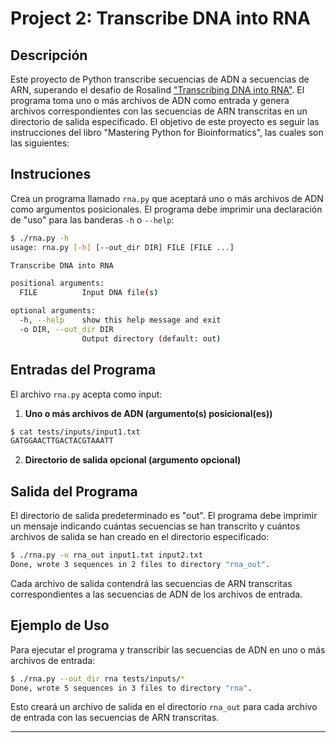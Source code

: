 # Project 2: Transcribe DNA into RNA

## Descripción

Este proyecto de Python transcribe secuencias de ADN a secuencias de ARN, superando el desafio de Rosalind ["Transcribing DNA into RNA"](https://rosalind.info/problems/rna/). El programa toma uno o más archivos de ADN como entrada y genera archivos correspondientes con las secuencias de ARN transcritas en un directorio de salida especificado. El objetivo de este proyecto es seguir las instrucciones del libro "Mastering Python for Bioinformatics", las cuales son las siguientes:

## Instruciones

Crea un programa llamado `rna.py` que aceptará uno o más archivos de ADN como argumentos posicionales. El programa debe imprimir una declaración de "uso" para las banderas `-h` o `--help`:

```sh
$ ./rna.py -h
usage: rna.py [-h] [--out_dir DIR] FILE [FILE ...]

Transcribe DNA into RNA

positional arguments:
  FILE          Input DNA file(s)

optional arguments:
  -h, --help    show this help message and exit
  -o DIR, --out_dir DIR
                Output directory (default: out)
```

## Entradas del Programa

El archivo `rna.py` acepta como input:

1. **Uno o más archivos de ADN (argumento(s) posicional(es))**
```sh
$ cat tests/inputs/input1.txt
GATGGAACTTGACTACGTAAATT
```
2. **Directorio de salida opcional (argumento opcional)**


## Salida del Programa

El directorio de salida predeterminado es "out". El programa debe imprimir un mensaje indicando cuántas secuencias se han transcrito y cuántos archivos de salida se han creado en el directorio especificado:

```sh
$ ./rna.py -o rna_out input1.txt input2.txt
Done, wrote 3 sequences in 2 files to directory "rna_out".
```

Cada archivo de salida contendrá las secuencias de ARN transcritas correspondientes a las secuencias de ADN de los archivos de entrada.

## Ejemplo de Uso

Para ejecutar el programa y transcribir las secuencias de ADN en uno o más archivos de entrada:

```sh
$ ./rna.py --out_dir rna tests/inputs/*
Done, wrote 5 sequences in 3 files to directory "rna".
```

Esto creará un archivo de salida en el directorio `rna_out` para cada archivo de entrada con las secuencias de ARN transcritas.

---
